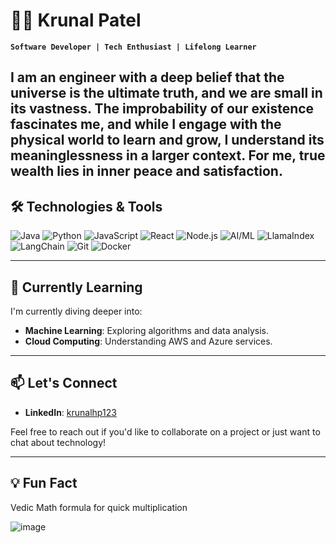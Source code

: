 # 👨‍💻 Krunal Patel

**`Software Developer | Tech Enthusiast | Lifelong Learner`**

I am an engineer with a deep belief that the universe is the ultimate truth, and we are small in its vastness. The improbability of our existence fascinates me, and while I engage with the physical world to learn and grow, I understand its meaninglessness in a larger context. For me, true wealth lies in inner peace and satisfaction.
---

## 🛠️ Technologies & Tools

![Java](https://img.shields.io/badge/-Java-007396?style=flat-square&logo=java&logoColor=white)
![Python](https://img.shields.io/badge/-Python-3776AB?style=flat-square&logo=python&logoColor=white)
![JavaScript](https://img.shields.io/badge/-JavaScript-F7DF1E?style=flat-square&logo=javascript&logoColor=black)
![React](https://img.shields.io/badge/-React-61DAFB?style=flat-square&logo=react&logoColor=black)
![Node.js](https://img.shields.io/badge/-Node.js-339933?style=flat-square&logo=node.js&logoColor=white)
![AI/ML](https://img.shields.io/badge/-AI%2FML-FF6F00?style=flat-square&logo=ai&logoColor=white)
![LlamaIndex](https://img.shields.io/badge/-LlamaIndex-FF4500?style=flat-square&logo=llama&logoColor=white)
![LangChain](https://img.shields.io/badge/-LangChain-8A2BE2?style=flat-square&logo=langchain&logoColor=white)
![Git](https://img.shields.io/badge/-Git-F05032?style=flat-square&logo=git&logoColor=white)
![Docker](https://img.shields.io/badge/-Docker-2496ED?style=flat-square&logo=docker&logoColor=white)

---


## 🌱 Currently Learning

I'm currently diving deeper into:

- **Machine Learning**: Exploring algorithms and data analysis.
- **Cloud Computing**: Understanding AWS and Azure services.
---

## 📫 Let's Connect

- **LinkedIn**: [krunalhp123](https://www.linkedin.com/in/krunalhp123/)

Feel free to reach out if you'd like to collaborate on a project or just want to chat about technology!

---

## 💡 Fun Fact
Vedic Math formula for quick multiplication

![image](https://github.com/user-attachments/assets/89a4a73e-f35f-4f63-bc28-01ad833ae758)



